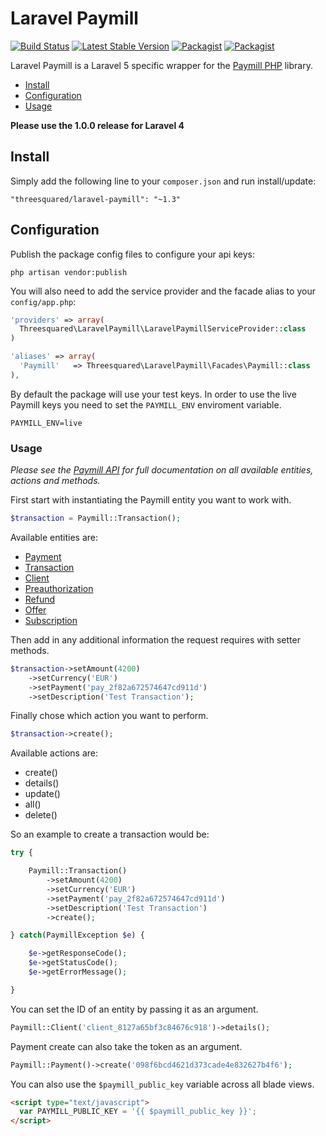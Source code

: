 Laravel Paymill
=======

[![Build Status](https://travis-ci.org/threesquared/laravel-paymill.svg?branch=master)](https://travis-ci.org/threesquared/laravel-paymill) [![Latest Stable Version](https://poser.pugx.org/threesquared/laravel-paymill/version)](https://packagist.org/packages/threesquared/laravel-paymill) [![Packagist](https://img.shields.io/packagist/dt/threesquared/laravel-paymill.svg?maxAge=2592000)]() [![Packagist](https://img.shields.io/packagist/l/threesquared/laravel-paymill.svg?maxAge=2592000)]()

Laravel Paymill is a Laravel 5 specific wrapper for the [Paymill PHP](https://github.com/paymill/paymill-php) library.

- [Install](#install)
- [Configuration](#configuration)
- [Usage](#usage)

**Please use the 1.0.0 release for Laravel 4**

## Install

Simply add the following line to your `composer.json` and run install/update:

    "threesquared/laravel-paymill": "~1.3"

## Configuration

Publish the package config files to configure your api keys:

    php artisan vendor:publish

You will also need to add the service provider and the facade alias to your `config/app.php`:

```php
'providers' => array(
  Threesquared\LaravelPaymill\LaravelPaymillServiceProvider::class
)

'aliases' => array(
  'Paymill'   => Threesquared\LaravelPaymill\Facades\Paymill::class
),
```

By default the package will use your test keys. In order to use the live Paymill keys you need to set the `PAYMILL_ENV` enviroment variable.

```
PAYMILL_ENV=live
```

### Usage

*Please see the [Paymill API](https://developers.paymill.com/API/index) for full documentation on all available entities, actions and methods.*

First start with instantiating the Paymill entity you want to work with.

```php
$transaction = Paymill::Transaction();
```

Available entities are:

* [Payment](https://developers.paymill.com/API/index#payments)
* [Transaction](https://developers.paymill.com/API/index#transactions)
* [Client](https://developers.paymill.com/API/index#clients)
* [Preauthorization](https://developers.paymill.com/API/index#preauthorizations)
* [Refund](https://developers.paymill.com/API/index#refunds)
* [Offer](https://developers.paymill.com/API/index#offers)
* [Subscription](https://developers.paymill.com/API/index#subscriptions)

Then add in any additional information the request requires with setter methods.

```php
$transaction->setAmount(4200)
    ->setCurrency('EUR')
    ->setPayment('pay_2f82a672574647cd911d')
    ->setDescription('Test Transaction');
```

Finally chose which action you want to perform.

```php
$transaction->create();
```

Available actions are:

* create()
* details()
* update()
* all()
* delete()

So an example to create a transaction would be:

```php
try {

    Paymill::Transaction()
        ->setAmount(4200)
        ->setCurrency('EUR')
        ->setPayment('pay_2f82a672574647cd911d')
        ->setDescription('Test Transaction')
        ->create();

} catch(PaymillException $e) {

    $e->getResponseCode();
    $e->getStatusCode();
    $e->getErrorMessage();

}
```

You can set the ID of an entity by passing it as an argument.

```php
Paymill::Client('client_8127a65bf3c84676c918')->details();
```

Payment create can also take the token as an argument.

```php
Paymill::Payment()->create('098f6bcd4621d373cade4e832627b4f6');
```

You can also use the `$paymill_public_key` variable across all blade views.

```html
<script type="text/javascript">
  var PAYMILL_PUBLIC_KEY = '{{ $paymill_public_key }}';
</script>
```
